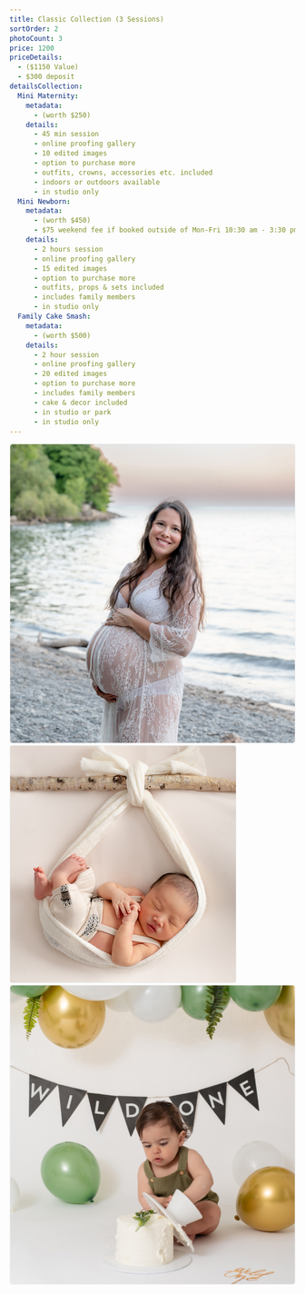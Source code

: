 ```yaml
---
title: Classic Collection (3 Sessions)
sortOrder: 2
photoCount: 3
price: 1200
priceDetails: 
  - ($1150 Value)
  - $300 deposit
detailsCollection:
  Mini Maternity:
    metadata:
      - (worth $250)
    details:
      - 45 min session
      - online proofing gallery
      - 10 edited images 
      - option to purchase more
      - outfits, crowns, accessories etc. included
      - indoors or outdoors available
      - in studio only
  Mini Newborn:
    metadata:
      - (worth $450)
      - $75 weekend fee if booked outside of Mon-Fri 10:30 am - 3:30 pm
    details:
      - 2 hours session
      - online proofing gallery
      - 15 edited images 
      - option to purchase more
      - outfits, props & sets included
      - includes family members
      - in studio only
  Family Cake Smash: 
    metadata: 
      - (worth $500)
    details:
      - 2 hour session
      - online proofing gallery
      - 20 edited images 
      - option to purchase more
      - includes family members
      - cake & decor included
      - in studio or park
      - in studio only
---
```

![Prego On Beach](../../assets/pregoOnBeach.jpg)
![Baby In Sling](../../assets/BabyInSling.png)
![Wild One](../../assets/wildOne.jpg)
